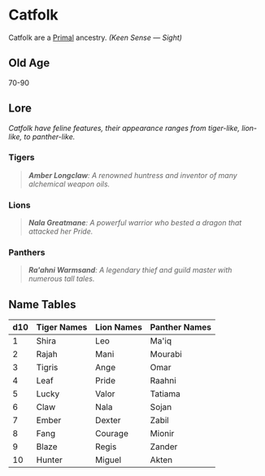 # Catfolk

Catfolk are a [Primal](../Mechanical/Primal.md) ancestry. *(Keen Sense — Sight)*

## Old Age

70-90

## Lore

*Catfolk have feline features, their appearance ranges from tiger-like, lion-like, to panther-like.*

### Tigers

> ***Amber Longclaw**: A renowned huntress and inventor of many alchemical weapon oils.*

### Lions

> ***Nala Greatmane**: A powerful warrior who bested a dragon that attacked her Pride.*

### Panthers

> ***Ra'ahni Warmsand**: A legendary thief and guild master with numerous tall tales.*

## Name Tables

| d10 | Tiger Names | Lion Names | Panther Names |
| --- | ----------- | ---------- | ------------- |
| 1   | Shira       | Leo        | Ma'iq         |
| 2   | Rajah       | Mani       | Mourabi       |
| 3   | Tigris      | Ange       | Omar          |
| 4   | Leaf        | Pride      | Raahni        |
| 5   | Lucky       | Valor      | Tatiama       |
| 6   | Claw        | Nala       | Sojan         |
| 7   | Ember       | Dexter     | Zabil         |
| 8   | Fang        | Courage    | Mionir        |
| 9   | Blaze       | Regis      | Zander        |
| 10  | Hunter      | Miguel     | Akten         |
